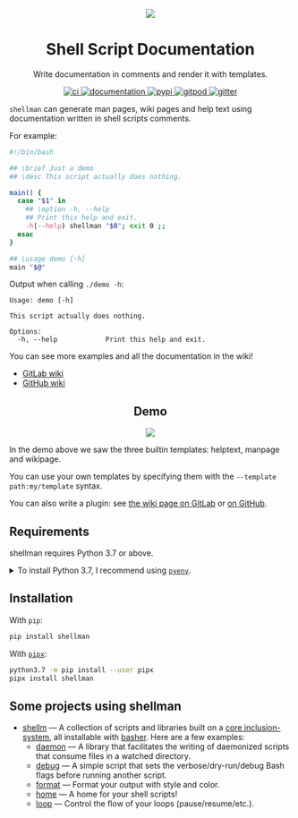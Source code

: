 <p align="center">
  <img src="https://rawgit.com/pawamoy/shellman/master/logo.png">
</p>

<h1 align="center">Shell Script Documentation</h1>

<p align="center">Write documentation in comments and render it with templates.</p>

<p align="center">
  <a href="https://github.com/pawamoy/shellman/actions?query=workflow%3Aci">
    <img alt="ci" src="https://github.com/pawamoy/shellman/workflows/ci/badge.svg" />
  </a>
  <a href="https://pawamoy.github.io/shellman/">
    <img alt="documentation" src="https://img.shields.io/badge/docs-mkdocs%20material-blue.svg?style=flat" />
  </a>
  <a href="https://pypi.org/project/shellman/">
    <img alt="pypi" src="https://img.shields.io/pypi/v/shellman.svg" />
  </a>
  <a href="https://gitpod.io/#https://github.com/pawamoy/shellman">
    <img alt="gitpod" src="https://img.shields.io/badge/gitpod-workspace-blue.svg?style=flat" />
  </a>
  <a href="https://gitter.im/shellman/community">
    <img alt="gitter" src="https://badges.gitter.im/join%20chat.svg" />
  </a>
</p>

`shellman` can generate man pages, wiki pages and help text
using documentation written in shell scripts comments.

For example:

```bash
#!/bin/bash

## \brief Just a demo
## \desc This script actually does nothing.

main() {
  case "$1" in
    ## \option -h, --help
    ## Print this help and exit.
    -h|--help) shellman "$0"; exit 0 ;;
  esac
}

## \usage demo [-h]
main "$@"
```

Output when calling ``./demo -h``:

```
Usage: demo [-h]

This script actually does nothing.

Options:
  -h, --help            Print this help and exit.
```

You can see more examples and all the documentation in the wiki!

- [GitLab wiki](https://gitlab.com/pawamoy/shellman/wikis)
- [GitHub wiki](https://github.com/pawamoy/shellman/wiki)

<h2 align="center">Demo</h2>
<p align="center"><img src="https://rawgit.com/pawamoy/shellman/master/demo.svg"></p>

In the demo above we saw the three builtin templates:
helptext, manpage and wikipage.

You can use your own templates
by specifying them with the ``--template path:my/template`` syntax.

You can also write a plugin: see [the wiki page on GitLab] or [on GitHub].

[the wiki page on GitLab]: https://gitlab.com/pawamoy/shellman/wikis/plugins
[on GitHub]: https://github.com/pawamoy/shellman/wiki/plugins

## Requirements

shellman requires Python 3.7 or above.

<details>
<summary>To install Python 3.7, I recommend using <a href="https://github.com/pyenv/pyenv"><code>pyenv</code></a>.</summary>

```bash
# install pyenv
git clone https://github.com/pyenv/pyenv ~/.pyenv

# setup pyenv (you should also put these three lines in .bashrc or similar)
export PATH="${HOME}/.pyenv/bin:${PATH}"
export PYENV_ROOT="${HOME}/.pyenv"
eval "$(pyenv init -)"

# install Python 3.7
pyenv install 3.7.12

# make it available globally
pyenv global system 3.7.12
```
</details>

## Installation

With `pip`:
```bash
pip install shellman
```

With [`pipx`](https://github.com/pipxproject/pipx):
```bash
python3.7 -m pip install --user pipx
pipx install shellman
```

## Some projects using shellman

- [shellm](https://github.com/shellm-org) —
  A collection of scripts and libraries
  built on a [core inclusion-system](https://github.com/shellm-org/core),
  all installable with [basher](https://github.com/basherpm/basher).
  Here are a few examples:
  - [daemon](https://github.com/shellm-org/daemon) —
    A library that facilitates the writing of daemonized scripts that consume
    files in a watched directory.
  - [debug](https://github.com/shellm-org/debug) —
    A simple script that sets the verbose/dry-run/debug
    Bash flags before running another script.
  - [format](https://github.com/shellm-org/format) —
    Format your output with style and color.
  - [home](https://github.com/shellm-org/home) —
    A home for your shell scripts! 
  - [loop](https://github.com/shellm-org/loop) —
    Control the flow of your loops (pause/resume/etc.).
